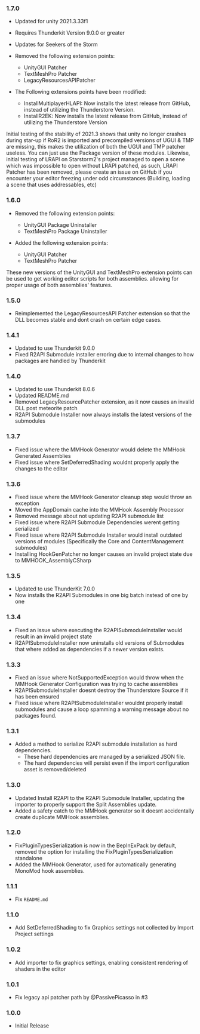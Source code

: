 ### 1.7.0

* Updated for unity 2021.3.33f1
* Requires Thunderkit Version 9.0.0 or greater
* Updates for Seekers of the Storm

* Removed the following extension points:
	* UnityGUI Patcher
	* TextMeshPro Patcher
	* LegacyResourcesAPIPatcher

* The Following extensions points have been modified:
	* InstallMultiplayerHLAPI: Now installs the latest release from GitHub, instead of utilizing the Thunderstore Version.
	* InstallR2EK: Now installs the latest release from GitHub, instead of utilizing the Thunderstore Version
	

Initial testing of the stability of 2021.3 shows that unity no longer crashes during star-up if RoR2 is imported and precompiled versions of UGUI & TMP are missing, this makes the utilization of both the UGUI and TMP patcher useless. You can just use the Package version of these modules.
Likewise, initial testing of LRAPI on Starstorm2's project managed to open a scene which was impossible to open without LRAPI patched, as such, LRAPI Patcher has been removed, please create an issue on GitHub if you encounter your editor freezing under odd circumstances (Building, loading a scene that uses addressables, etc)



### 1.6.0

* Removed the following extension points:
	* UnityGUI Package Uninstaller
	* TextMeshPro Package Uninstaller

* Added the following extension points:
	* UnityGUI Patcher
	* TextMeshPro Patcher

These new versions of the UnityGUI and TextMeshPro extension points can be used to get working editor scripts for both assemblies. allowing for proper usage of both assemblies' features.

### 1.5.0

* Reimplemented the LegacyResourcesAPI Patcher extension so that the DLL becomes stable and dont crash on certain edge cases.

### 1.4.1

* Updated to use Thunderkit 9.0.0
* Fixed R2API Submodule installer erroring due to internal changes to how packages are handled by Thunderkit

### 1.4.0

* Updated to use Thunderkit 8.0.6
* Updated README.md
* Removed LegacyResourcePatcher extension, as it now causes an invalid DLL post meteorite patch
* R2API Submodule Installer now always installs the latest versions of the submodules

### 1.3.7

* Fixed issue where the MMHook Generator would delete the MMHook Generated Assemblies
* Fixed issue where SetDeferredShading wouldnt properly apply the changes to the editor

### 1.3.6

* Fixed issue where the MMHook Generator cleanup step would throw an exception
* Moved the AppDomain cache into the MMHook Assembly Processor
* Removed message about not updating R2API submodule list
* Fixed issue where R2API Submodule Dependencies werent getting serialized
* Fixed issue where R2API Submodule Installer would install outdated versions of modules (Specifically the Core and ContentManagement submodules)
* Installing HookGenPatcher no longer causes an invalid project state due to MMHOOK_AssemblyCSharp

### 1.3.5

* Updated to use ThunderKit 7.0.0
* Now installs the R2API Submodules in one big batch instead of one by one

### 1.3.4

* Fixed an issue where executing the R2APISubmoduleInstaller would result in an invalid project state
* R2APISubmoduleInstaller now uninstalls old versions of Submodules that where added as dependencies if a newer version exists.

### 1.3.3

* Fixed an issue where NotSupportedException would throw when the MMHook Generator Configuration was trying to cache assemblies
* R2APISubmoduleInstaller doesnt destroy the Thunderstore Source if it has been ensured
* Fixed issue where R2APISubmoduleInstaller wouldnt properly install submodules and cause a loop spamming a warning message about no packages found.

### 1.3.1

* Added a method to serialize R2API submodule installation as hard dependencies.
	* These hard dependencies are managed by a serialized JSON file.
	* The hard dependencies will persist even if the import configuration asset is removed/deleted

### 1.3.0

* Updated Install R2API to the R2API Submodule Installer, updating the importer to properly support the Split Assemblies update.
* Added a safety catch to the MMHook generator so it doesnt accidentally create duplicate MMHook assemblies.

### 1.2.0

* FixPluginTypesSerialization is now in the BepInExPack by default, removed the option for installing the FixPluginTypesSerialization standalone
* Added the MMHook Generator, used for automatically generating MonoMod hook assemblies.

### 1.1.1

* Fix `README.md`

### 1.1.0

* Add SetDeferredShading to fix Graphics settings not collected by Import Project settings

### 1.0.2

* Add importer to fix graphics settings, enabling consistent rendering of shaders in the editor

### 1.0.1

* Fix legacy api patcher path by @PassivePicasso in #3

### 1.0.0

* Initial Release